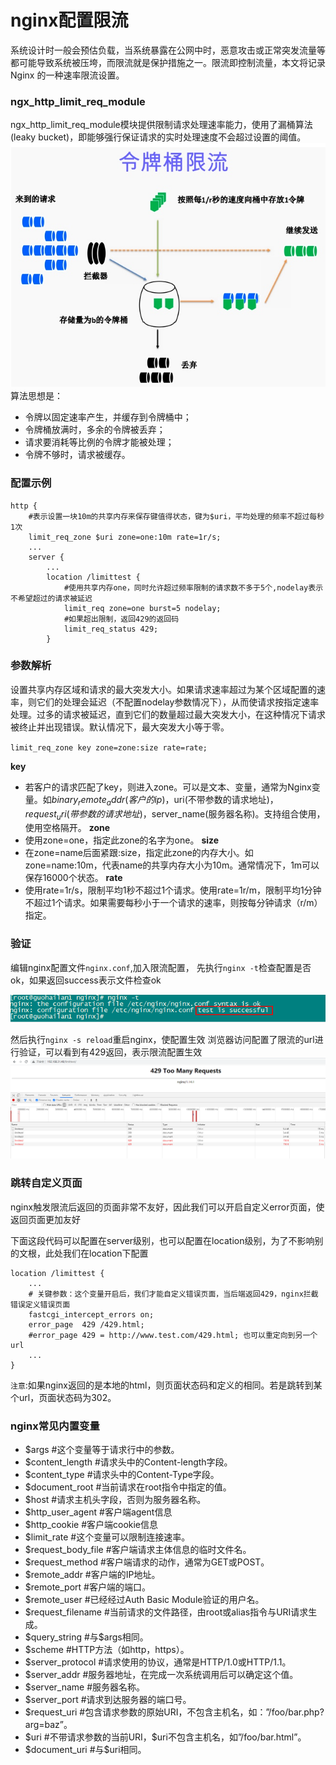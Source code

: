 # nginx配置限流


系统设计时一般会预估负载，当系统暴露在公网中时，恶意攻击或正常突发流量等都可能导致系统被压垮，而限流就是保护措施之一。限流即控制流量，本文将记录 Nginx 的一种速率限流设置。
<!--more-->
###  ngx_http_limit_req_module

ngx_http_limit_req_module模块提供限制请求处理速率能力，使用了漏桶算法(leaky bucket)，即能够强行保证请求的实时处理速度不会超过设置的阈值。
![](/images/nginx配置限流/限流算法.png " ")
算法思想是：

- 令牌以固定速率产生，并缓存到令牌桶中；
- 令牌桶放满时，多余的令牌被丢弃；
- 请求要消耗等比例的令牌才能被处理；
- 令牌不够时，请求被缓存。

### 配置示例

```nginx
http {
    #表示设置一块10m的共享内存来保存键值得状态，键为$uri，平均处理的频率不超过每秒1次
    limit_req_zone $uri zone=one:10m rate=1r/s;
    ...
    server {
        ...
        location /limittest {
            #使用共享内存one，同时允许超过频率限制的请求数不多于5个,nodelay表示不希望超过的请求被延迟
            limit_req zone=one burst=5 nodelay;
            #如果超出限制，返回429的返回码
            limit_req_status 429;
        }
```

### 参数解析

设置共享内存区域和请求的最大突发大小。如果请求速率超过为某个区域配置的速率，则它们的处理会延迟（不配置nodelay参数情况下），从而使请求按指定速率处理。过多的请求被延迟，直到它们的数量超过最大突发大小，在这种情况下请求被终止并出现错误。默认情况下，最大突发大小等于零。

`limit_req_zone key zone=zone:size rate=rate;`

**key**
- 若客户的请求匹配了key，则进入zone。可以是文本、变量，通常为Nginx变量。如$binary_remote_addr(客户的ip)，$uri(不带参数的请求地址)，$request_uri(带参数的请求地址)，$server_name(服务器名称)。支持组合使用，使用空格隔开。
**zone**
- 使用zone=one，指定此zone的名字为one。
**size**
- 在zone=name后面紧跟:size，指定此zone的内存大小。如zone=name:10m，代表name的共享内存大小为10m。通常情况下，1m可以保存16000个状态。
**rate**
- 使用rate=1r/s，限制平均1秒不超过1个请求。使用rate=1r/m，限制平均1分钟不超过1个请求。如果需要每秒小于一个请求的速率，则按每分钟请求（r/m）指定。

### 验证

编辑nginx配置文件`nginx.conf`,加入限流配置，
先执行`nginx -t`检查配置是否ok，如果返回success表示文件检查ok

![](/images/nginx配置限流/文件检查.png " ")

然后执行`nginx -s reload`重启nginx，使配置生效
浏览器访问配置了限流的url进行验证，可以看到有429返回，表示限流配置生效
![](/images/nginx配置限流/限流验证.png " ")

### 跳转自定义页面

nginx触发限流后返回的页面非常不友好，因此我们可以开启自定义error页面，使返回页面更加友好

下面这段代码可以配置在server级别，也可以配置在location级别，为了不影响别的文根，此处我们在location下配置

```nginx
location /limittest {
    ...
    # 关键参数：这个变量开启后，我们才能自定义错误页面，当后端返回429，nginx拦截错误定义错误页面
    fastcgi_intercept_errors on;
    error_page  429 /429.html;
    #error_page 429 = http://www.test.com/429.html; 也可以重定向到另一个url
    ...
}
```

`注意`:如果nginx返回的是本地的html，则页面状态码和定义的相同。若是跳转到某个url，页面状态码为302。

### nginx常见内置变量
- $args #这个变量等于请求行中的参数。
- $content_length #请求头中的Content-length字段。
- $content_type #请求头中的Content-Type字段。
- $document_root #当前请求在root指令中指定的值。
- $host #请求主机头字段，否则为服务器名称。
- $http_user_agent #客户端agent信息
- $http_cookie #客户端cookie信息
- $limit_rate #这个变量可以限制连接速率。
- $request_body_file #客户端请求主体信息的临时文件名。
- $request_method #客户端请求的动作，通常为GET或POST。
- $remote_addr #客户端的IP地址。
- $remote_port #客户端的端口。
- $remote_user #已经经过Auth Basic Module验证的用户名。
- $request_filename #当前请求的文件路径，由root或alias指令与URI请求生成。
- $query_string #与$args相同。
- $scheme #HTTP方法（如http，https）。
- $server_protocol #请求使用的协议，通常是HTTP/1.0或HTTP/1.1。
- $server_addr #服务器地址，在完成一次系统调用后可以确定这个值。
- $server_name #服务器名称。
- $server_port #请求到达服务器的端口号。
- $request_uri #包含请求参数的原始URI，不包含主机名，如：”/foo/bar.php?arg=baz”。
- $uri #不带请求参数的当前URI，$uri不包含主机名，如”/foo/bar.html”。
- $document_uri #与$uri相同。
